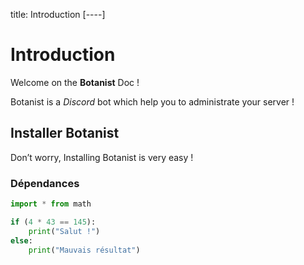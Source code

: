 title: Introduction
[----]

# Introduction

Welcome on the **Botanist** Doc !

Botanist is a *Discord* bot which help you to administrate your server !

## Installer Botanist

Don’t worry, Installing Botanist is very easy !

### Dépendances

```python
import * from math

if (4 * 43 == 145):
    print("Salut !")
else:
	print("Mauvais résultat")
```